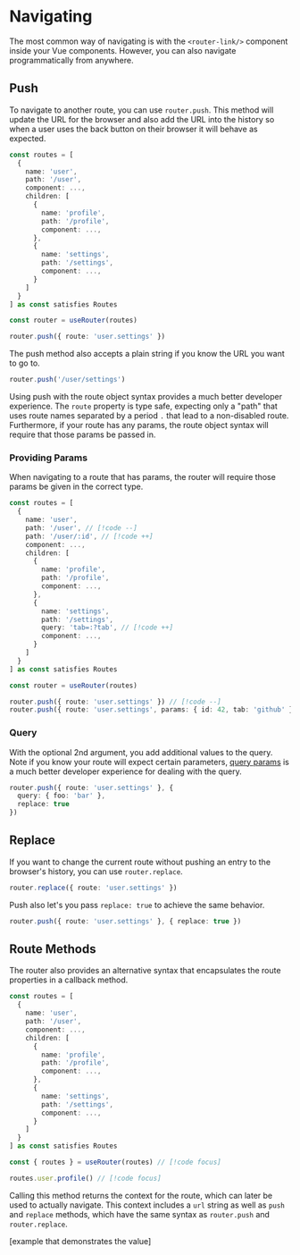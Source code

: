 # Navigating

The most common way of navigating is with the `<router-link/>` component inside your Vue components. However, you can also navigate programmatically from anywhere.

## Push

To navigate to another route, you can use `router.push`. This method will update the URL for the browser and also add the URL into the history so when a user uses the back button on their browser it will behave as expected.

```ts
const routes = [
  {
    name: 'user',
    path: '/user',
    component: ...,
    children: [
      {
        name: 'profile',
        path: '/profile',
        component: ...,
      },
      {
        name: 'settings',
        path: '/settings',
        component: ...,
      }
    ]
  }
] as const satisfies Routes

const router = useRouter(routes)

router.push({ route: 'user.settings' })
```

The push method also accepts a plain string if you know the URL you want to go to.

```ts
router.push('/user/settings')
```

Using push with the route object syntax provides a much better developer experience. The `route` property is type safe, expecting only a "path" that uses route names separated by a period `.` that lead to a non-disabled route. Furthermore, if your route has any params, the route object syntax will require that those params be passed in.

### Providing Params

When navigating to a route that has params, the router will require those params be given in the correct type.

```ts
const routes = [
  {
    name: 'user',
    path: '/user', // [!code --]
    path: '/user/:id', // [!code ++]
    component: ...,
    children: [
      {
        name: 'profile',
        path: '/profile',
        component: ...,
      },
      {
        name: 'settings',
        path: '/settings',
        query: 'tab=:?tab', // [!code ++]
        component: ...,
      }
    ]
  }
] as const satisfies Routes

const router = useRouter(routes)

router.push({ route: 'user.settings' }) // [!code --]
router.push({ route: 'user.settings', params: { id: 42, tab: 'github' } }) // [!code ++]
```

### Query

With the optional 2nd argument, you add additional values to the query. Note if you know your route will expect certain parameters, [query params](/core-concepts/query-params) is a much better developer experience for dealing with the query.

```ts
router.push({ route: 'user.settings' }, {
  query: { foo: 'bar' },
  replace: true
})
```

## Replace

If you want to change the current route without pushing an entry to the browser's history, you can use `router.replace`.

```ts
router.replace({ route: 'user.settings' })
```

Push also let's you pass `replace: true` to achieve the same behavior.

```ts
router.push({ route: 'user.settings' }, { replace: true })
```

## Route Methods

The router also provides an alternative syntax that encapsulates the route properties in a callback method.

```ts
const routes = [
  {
    name: 'user',
    path: '/user',
    component: ...,
    children: [
      {
        name: 'profile',
        path: '/profile',
        component: ...,
      },
      {
        name: 'settings',
        path: '/settings',
        component: ...,
      }
    ]
  }
] as const satisfies Routes

const { routes } = useRouter(routes) // [!code focus]

routes.user.profile() // [!code focus]
```

Calling this method returns the context for the route, which can later be used to actually navigate. This context includes a `url` string as well as `push` and `replace` methods, which have the same syntax as `router.push` and `router.replace`.

[example that demonstrates the value]
